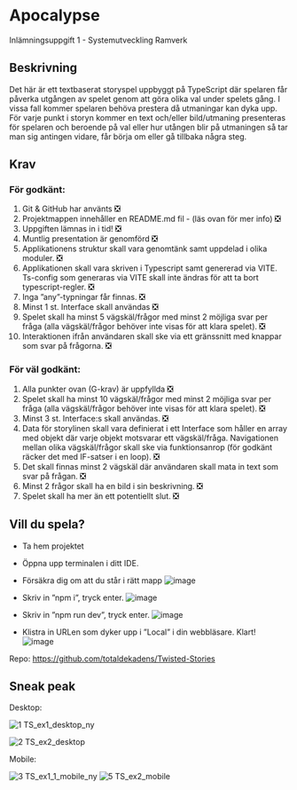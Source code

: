 # Apocalypse
Inlämningsuppgift 1 - Systemutveckling Ramverk

## Beskrivning
Det här är ett textbaserat storyspel uppbyggt på TypeScript där spelaren får påverka utgången av spelet genom att göra olika val under spelets gång. I vissa fall kommer spelaren behöva prestera då utmaningar kan dyka upp. För varje punkt i storyn kommer en text och/eller bild/utmaning presenteras för spelaren och beroende på val eller hur utången blir på utmaningen så tar man sig antingen vidare, får börja om eller gå tillbaka några steg. 
 
 
## Krav

### För godkänt:

1.  Git & GitHub har använts  ❎
2.  Projektmappen innehåller en README.md fil - (läs ovan för mer info) ❎
3.  Uppgiften lämnas in i tid! ❎
4.  Muntlig presentation är genomförd ❎
5.  Applikationens struktur skall vara genomtänk samt uppdelad i olika moduler. ❎
6.  Applikationen skall vara skriven i Typescript samt genererad via VITE. Ts-config som generaras via VITE skall inte ändras för att ta bort typescript-regler. ❎
7.  Inga ”any”-typningar får finnas. ❎
8.  Minst 1 st. Interface skall användas ❎
9.  Spelet skall ha minst 5 vägskäl/frågor med minst 2 möjliga svar per fråga (alla vägskäl/frågor behöver inte visas för att klara spelet). ❎
10. Interaktionen ifrån användaren skall ske via ett gränssnitt med knappar som svar på frågorna. ❎

### För väl godkänt: 
1.  Alla punkter ovan (G-krav) är uppfyllda ❎
2.  Spelet skall ha minst 10 vägskäl/frågor med minst 2 möjliga svar per fråga (alla vägskäl/frågor behöver inte visas för att klara spelet). ❎
3.  Minst 3 st. Interface:s skall användas. ❎
4.  Data för storylinen skall vara definierat i ett Interface som håller en array med objekt där varje objekt motsvarar ett vägskäl/fråga. Navigationen mellan olika vägskäl/frågor skall ske via funktionsanrop (för godkänt räcker det med IF-satser i en loop). ❎
5.  Det skall finnas minst 2 vägskäl där användaren skall mata in text som svar på frågan. ❎
6.  Minst 2 frågor skall ha en bild i sin beskrivning. ❎
7.  Spelet skall ha mer än ett potentiellt slut. ❎


## Vill du spela?
* Ta hem projektet
* Öppna upp terminalen i ditt IDE. 
* Försäkra dig om att du står i rätt mapp   ![image](https://user-images.githubusercontent.com/90898648/168991798-8a00b52f-5d71-481e-bd65-3d727ca0fdc0.png)

* Skriv in ”npm i”, tryck enter.  ![image](https://user-images.githubusercontent.com/90898648/168991833-a7e85a8a-96ca-4533-b057-ca83cf5cca05.png)

* Skriv in ”npm run dev”, tryck enter.  ![image](https://user-images.githubusercontent.com/90898648/168991862-6872e2f0-afa5-4d47-9a26-d8c54b9b8f19.png)

* Klistra in URLen som dyker upp i ”Local” i din webbläsare. Klart! 
![image](https://user-images.githubusercontent.com/90898648/168991893-b83ae1d3-2e09-4b39-8b51-6de839908c10.png)

 

Repo: https://github.com/totaldekadens/Twisted-Stories

## Sneak peak

Desktop:

![1  TS_ex1_desktop_ny](https://user-images.githubusercontent.com/90898648/184485957-59de4d7b-8d36-4bb0-82fa-e2623408a303.JPG)

![2  TS_ex2_desktop](https://user-images.githubusercontent.com/90898648/184486595-a12781bf-3cfb-464a-bafd-4dd1c3963f70.JPG)



Mobile: 

![3  TS_ex1_1_mobile_ny](https://user-images.githubusercontent.com/90898648/184485417-4af0e982-40ae-437a-acf2-6a5aa7d6cedd.JPG)
![5  TS_ex2_mobile](https://user-images.githubusercontent.com/90898648/178013933-2880a00e-7598-4383-9fae-aa3033c44e1d.JPG)




